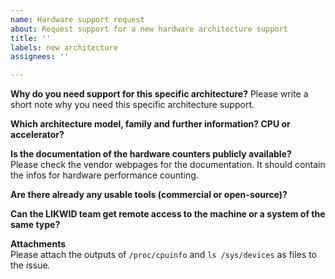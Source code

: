 ```yaml
---
name: Hardware support request
about: Request support for a new hardware architecture support
title: ''
labels: new architecture
assignees: ''

---
```


**Why do you need support for this specific architecture?**
Please write a short note why you need this specific architecture support.

**Which architecture model, family and further information? CPU or accelerator?**

**Is the documentation of the hardware counters publicly available?** <br>
Please check the vendor webpages for the documentation. It should contain the infos for hardware performance counting.

**Are there already any usable tools (commercial or open-source)?**

**Can the LIKWID team get remote access to the machine or a system of the same type?**

**Attachments**<br>
Please attach the outputs of `/proc/cpuinfo` and `ls /sys/devices` as files to the issue. 
